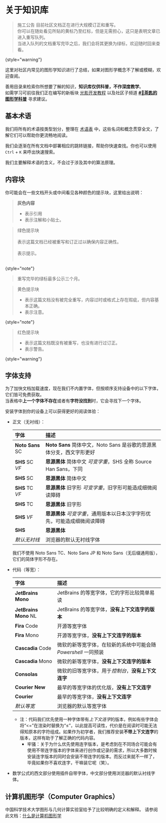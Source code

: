 # 关于知识库

>施工公告
>目前社区文档正在进行大规模订正和重写。  
>你可以在随处看见所贴的黄标乃至红标，但是无需担心，这只是表明文章已进入重写队列。  
>当进入队列的文档重写完毕之后，我们会将其更换为绿标，欢迎随时回来查看。
>
{style="warning"}

<show-structure depth="2"></show-structure>

这里对社区内常见的图形学知识进行了总结，如果对图形学概念不了解或模糊，欢迎查阅。

善用目录来检索你所想要了解的知识，**知识库仅供科普，不作深度教学**。  
如需学习可前往我们正在编写的新板块 [光影开发教程](Shader-Tutorial.md) 以及社区子频道 [**#🤯茶匙的图形学科普**](https://pd.qq.com/s/bk3goy6tk) 寻求建议。

## 基本术语

我们将所有的术语按类型划分，整理在 [术语表](Terms.md) 中，这些名词和概念贯穿全文，了解它们可以帮助你更流畅地阅读。

我们会逐渐在所有文档中部署相应的跳转链接，帮助你快速查找。你也可以使用 `Ctrl` + `K` 来呼出快速搜索。

我们主要解释术语的含义，不会过于涉及其中的算法原理。

## 内容块

你可能会在一些文档开头或中间看见各种颜色的提示块，这里给出说明：

> **灰色内容**
> - 表示引用
> - 表示注解和小贴士。

>绿色提示块<br></br>
>表示这篇文档已经被重写和订正过以确保内容正确性。<br></br>
>表示提示。<br></br>
>
{style="note"}

> 重写完毕的绿标最多公示三个月。

>黄色提示块
> - 表示这篇文档没有被完全重写，内容过时或格式上存在瑕疵，但内容基本正确。
> - 表示注意。
>
{style="note"}

> 红色提示块
> - 表示这篇文档既没有被重写，也没有进行过订正。
> - 表示警告。
>
{style="warning"}

## 字体支持

为了加快文档加载速度，现在我们不内置字体，但按顺序支持设备中的以下字体，它们皆可免费获取。  
当表格中**上一个字体不存在**或者有**字符没找到**时，它会寻找下一个字体。

安装字体到你的设备上可以获得更好的阅读体验：

- 正文（无衬线）：

  | 字体 | 描述 |
    | :- | :- |
  | **Noto Sans** SC | **Noto Sans** 简体中文，Noto Sans 是谷歌的思源黑体分支，西文字形更好 |
  | **SHS** SC *VF*  | **思源黑体** 简体中文 *可变字重*，SHS 全称 Source Han Sans，下同 |
  | **SHS** SC       | **思源黑体** 简体中文 |
  | **SHS** TC *VF*  | **思源黑体** 旧字形 *可变字重*，旧字形可能造成细微阅读障碍 |
  | **SHS** TC       | **思源黑体** 旧字形 |
  | **SHS** *VF*     | **思源黑体** *可变字重*，通用版本以日本汉字字形优先，可能造成细微阅读障碍 |
  | **SHS**          | **思源黑体** |
  | *默认无衬线*       | 浏览器的默认无衬线字体 |

  我们不使用 Noto Sans TC、Noto Sans JP 和 Noto Sans（无后缀通用版），它们的简体字形不存在。

- 代码（等宽）：

  | 字体 | 描述 |
    | :- | :- |
  | **JetBrains Mono**    | JetBrains 的等宽字体，它的字形比较简单易读 |
  | **JetBrains Mono** NL | JetBrains 的等宽字体，**没有上下文连字的版本** |
  | **Fira** Code         | 开源等宽字体 |
  | **Fira** Mono         | 开源等宽字体，**没有上下文连字的版本** |
  | **Cascadia** Code     | 微软的新等宽字体，在较新的系统中可能会随 *Powershell* 一同预装 |
  | **Cascadia** Mono     | 微软的新等宽字体，**没有上下文连字的版本** |
  | **Consolas**          | 微软的旧等宽字体，用于*控制台*，**没有上下文连字** |
  | **Courier New**       | 最早的等宽字体的优化版，**没有上下文连字** |
  | **Courier**           | 最早的等宽字体，**没有上下文连字** |
  | *默认等宽*             | 浏览器的默认等宽字体 |

    - 注：代码我们优先使用一种字体带有*上下文连字*的版本，例如有些字体会将“<=”在渲染时替换为“≤”，以此提高可读性，代价是在阅读时可能无法得知原本的字符组成。如果作为初学者，我们推荐安装**不带上下文连字**的版本，这样有助于了解正确的代码内容。
        - 牢骚：关于为什么优先使用连字版本，是考虑到在不同场合可能会有使用不带连字版本的字体来进行创作或记录的需求，所以大多数时候安装连字版本的同时会安装不带连字的版本。而反过来就不一样了，毕竟如果你不喜欢连字，干嘛装它呢（笑）。
- 数学公式的西文部分使用插件自带字体，中文部分使用浏览器的默认衬线字体。

## 计算机图形学（Computer Graphics）

中国科学技术大学图形与几何计算实验室给予了比较明确的定义和解释。
请参阅此文档：[什么是计算机图形学](http://staff.ustc.edu.cn/~lgliu/Resources/CG/What_is_CG.htm)

